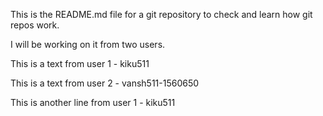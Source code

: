 This is the README.md file for a git repository to check and learn how git repos work.

I will be working on it from two users.

This is a text from user 1 - kiku511

This is a text from user 2 - vansh511-1560650

This is another line from user 1 - kiku511
